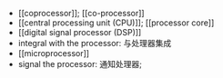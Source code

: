 - [[coprocessor]]; [[co-processor]]
- [[central processing unit (CPU)]]; [[processor core]]
- [[digital signal processor (DSP)]]
- integral with the processor: 与处理器集成
- [[microprocessor]]
- signal the processor: 通知处理器;
